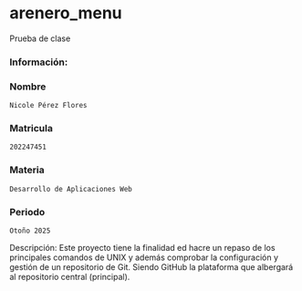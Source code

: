 # arenero_menu
Prueba de clase

### Información:

### **Nombre**
`Nicole Pérez Flores`

### **Matricula**
`202247451`

### **Materia**
`Desarrollo de Aplicaciones Web`

### **Periodo**
`Otoño 2025`

Descripción: Este proyecto tiene la finalidad ed hacre un repaso de los principales comandos de UNIX y además comprobar la configuración y gestión de un repositorio de Git. Siendo GitHub la plataforma que albergará al repositorio central (principal).

